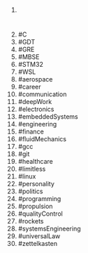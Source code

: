 1. #
1. #C
1. #GDT
1. #GRE
1. #MBSE
1. #STM32
1. #WSL
1. #aerospace
1. #career
1. #communication
1. #deepWork
1. #electronics
1. #embeddedSystems
1. #engineering
1. #finance
1. #fluidMechanics
1. #gcc
1. #git
1. #healthcare
1. #limitless
1. #linux
1. #personality
1. #politics
1. #programming
1. #propulsion
1. #qualityControl
1. #rockets
1. #systemsEngineering
1. #universalLaw
1. #zettelkasten
